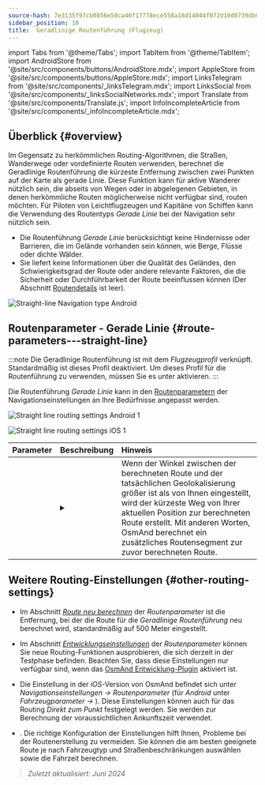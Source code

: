 ```yaml
---
source-hash: 7e3135f97cb0856e50ca46f17778ece558a18d14044f072d10d8739db6285192
sidebar_position: 10
title:  Geradlinige Routenführung (Flugzeug)
---
```

import Tabs from '@theme/Tabs';
import TabItem from '@theme/TabItem';
import AndroidStore from '@site/src/components/buttons/AndroidStore.mdx';
import AppleStore from '@site/src/components/buttons/AppleStore.mdx';
import LinksTelegram from '@site/src/components/_linksTelegram.mdx';
import LinksSocial from '@site/src/components/_linksSocialNetworks.mdx';
import Translate from '@site/src/components/Translate.js';
import InfoIncompleteArticle from '@site/src/components/_infoIncompleteArticle.mdx';


<InfoIncompleteArticle/>


## Überblick {#overview}

Im Gegensatz zu herkömmlichen Routing-Algorithmen, die Straßen, Wanderwege oder vordefinierte Routen verwenden, berechnet die Geradlinige Routenführung die kürzeste Entfernung zwischen zwei Punkten auf der Karte als gerade Linie. Diese Funktion kann für aktive Wanderer nützlich sein, die abseits von Wegen oder in abgelegenen Gebieten, in denen herkömmliche Routen möglicherweise nicht verfügbar sind, routen möchten. Für Piloten von Leichtflugzeugen und Kapitäne von Schiffen kann die Verwendung des Routentyps *Gerade Linie* bei der Navigation sehr nützlich sein.

<!-- ![Straight line Navigation example Android 1](@site/static/img/navigation/routing/straight_line_routing_andr_1.png) ![Straight line Navigation example Android 1](@site/static/img/navigation/routing/straight_line_routing_andr_2.png)  -->

- Die Routenführung *Gerade Linie* berücksichtigt keine Hindernisse oder Barrieren, die im Gelände vorhanden sein können, wie Berge, Flüsse oder dichte Wälder.
- Sie liefert keine Informationen über die Qualität des Geländes, den Schwierigkeitsgrad der Route oder andere relevante Faktoren, die die Sicherheit oder Durchführbarkeit der Route beeinflussen können (Der Abschnitt [Routendetails](../setup/route-details.md) ist leer).

![Straight-line Navigation type Android](@site/static/img/navigation/routing/straight_line_routing_andr.png)


## Routenparameter - Gerade Linie {#route-parameters---straight-line}

:::note
Die Geradlinige Routenführung ist mit dem *Flugzeugprofil* verknüpft. Standardmäßig ist dieses Profil deaktiviert. Um dieses Profil für die Routenführung zu verwenden, müssen Sie es unter *<Translate android="true" ids="shared_string_menu,shared_string_settings,application_profiles"/>* aktivieren.
:::

Die Routenführung *Gerade Linie* kann in den [Routenparametern](../guidance/navigation-settings.md#route-parameters) der Navigationseinstellungen an Ihre Bedürfnisse angepasst werden.

<Tabs groupId="operating-systems">

<TabItem value="android" label="Android">

![Straight line routing settings Android 1](@site/static/img/navigation/routing/aircraft_routing_andr.png)

</TabItem>

<TabItem value="ios" label="iOS">

![Straight line routing settings iOS 1](@site/static/img/navigation/routing/straight_line_ios.png)

</TabItem>

</Tabs>

| Parameter | Beschreibung | Hinweis |
|:------------|:---------------|:---------------|
| *<Translate android="true" ids="recalc_angle_dialog_title"/>* |  <details><summary> <Translate android="true" ids="recalc_angle_dialog_descr"/>  </summary>![Straight line recalculation Android](@site/static/img/navigation/routing/straight_line_recalculation_andr.png) </details>  | Wenn der Winkel zwischen der berechneten Route und der tatsächlichen Geolokalisierung größer ist als von Ihnen eingestellt, wird der kürzeste Weg von Ihrer aktuellen Position zur berechneten Route erstellt. Mit anderen Worten, OsmAnd berechnet ein zusätzliches Routensegment zur zuvor berechneten Route. |

## Weitere Routing-Einstellungen {#other-routing-settings}

- Im Abschnitt [*Route neu berechnen*](../../navigation/guidance/navigation-settings.md#recalculate-route) der *Routenparameter* ist die Entfernung, bei der die Route für die *Geradlinige Routenführung* neu berechnet wird, standardmäßig auf 500 Meter eingestellt.

- Im Abschnitt [*Entwicklungseinstellungen*](../guidance/navigation-settings.md#development-settings) der *Routenparameter* können Sie neue Routing-Funktionen ausprobieren, die sich derzeit in der Testphase befinden. Beachten Sie, dass diese Einstellungen nur verfügbar sind, wenn das [OsmAnd Entwicklung-Plugin](../../plugins/development.md) aktiviert ist.

- Die Einstellung *[<Translate ios="true" ids="road_speeds"/>](../guidance/navigation-settings.md#road-speeds)* in der *iOS*-Version von OsmAnd befindet sich unter *Navigationseinstellungen → Routenparameter* (für *Android* unter *Fahrzeugparameter → [<Translate android="true" ids="default_speed_setting_title"/>](../guidance/navigation-settings.md#default-speed--road-speeds)*). Diese Einstellungen können auch für das Routing *Direkt zum Punkt* festgelegt werden. Sie werden zur Berechnung der voraussichtlichen Ankunftszeit verwendet.

- *[<Translate ios="true" ids="vehicle_parameters"/>](../guidance/navigation-settings.md#vehicle-parameters)*. Die richtige Konfiguration der Einstellungen hilft Ihnen, Probleme bei der Routenerstellung zu vermeiden. Sie können die am besten geeignete Route je nach Fahrzeugtyp und Straßenbeschränkungen auswählen sowie die Fahrzeit berechnen.

> *Zuletzt aktualisiert: Juni 2024*
